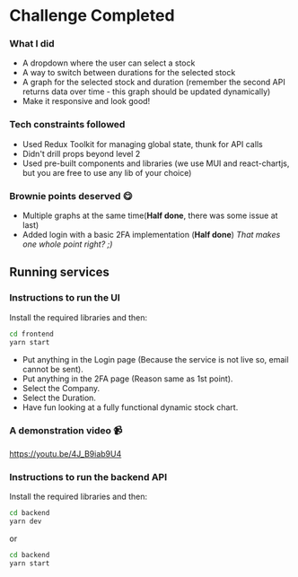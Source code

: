 # Challenge Completed
### What I did
- A dropdown where the user can select a stock
- A way to switch between durations for the selected stock
- A graph for the selected stock and duration (remember the second API returns data over time - this graph should be updated dynamically)
- Make it responsive and look good!

### Tech constraints followed
- Used Redux Toolkit for managing global state, thunk for API calls
- Didn't drill props beyond level 2
- Used pre-built components and libraries (we use MUI and react-chartjs, but you are free to use any lib of your choice)

### Brownie points deserved 😋
- Multiple graphs at the same time(**Half done**, there was some issue at last)
- Added login with a basic 2FA implementation (**Half done**)
_That makes one whole point right? ;)_


## Running services
### Instructions to run the UI
Install the required libraries and then:
```bash
cd frontend
yarn start
```
- Put anything in the Login page (Because the service is not live so, email cannot be sent).
- Put anything in the 2FA page (Reason same as 1st point).
- Select the Company.
- Select the Duration.
- Have fun looking at a fully functional dynamic stock chart.

### A demonstration video 📹
https://youtu.be/4J_B9iab9U4

### Instructions to run the backend API
Install the required libraries and then:
```bash
cd backend
yarn dev
```
or
```bash
cd backend 
yarn start
```
